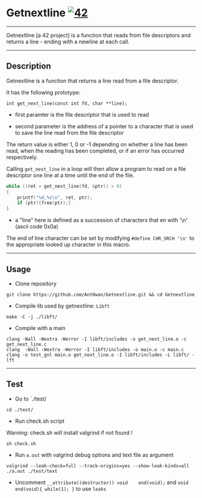 # Getnextline [![42](https://i.imgur.com/9NXfcit.jpg)](i.imgur.com/9NXfcit.jpg)

---

Getnextline [a 42 project] is a function that reads from file descriptors and returns a line - ending with a newline at each call.

---

## Description

Getnextline is a function that returns a line read from a file descriptor.

It has the following prototype:

```
int	get_next_line(const int fd, char **line);
```

- first paramter is the file descriptor that is used to read

- second parameter is the address of a pointer to a character that is used to save the line read from the file descriptor

The return value is either 1, 0 or -1 depending on whether a line has been read, when the reading has been completed, or if an error has occurred respectively.

Calling `get_next_line` in a loop will then allow a program to read on a file descriptor one line at a time until the end of the file.

```C
while ((ret = get_next_line(fd, &ptr)) > 0)
{
	printf("%d,%s\n", ret, ptr);
	if (ptr){free(ptr);}
}
```

- a "line" here is defined as a succession of characters that en with '\n' (ascii code 0x0a)

The end of line character can be set by modifying `#define CHR_SRCH '\n'` to the appropriate looked up character in this macro.

---

## Usage

- Clone repository

```shell=
git clone https://github.com/Ant0wan/Getnextline.git && cd Getnextline
```

- Compile lib used by getnextline: `Libft`

```shell=
make -C -j ./libft/
```

- Compile with a main

```shell=
clang -Wall -Wextra -Werror -I libft/includes -o get_next_line.o -c get_next_line.c
clang  -Wall -Wextra -Werror -I libft/includes -o main.o -c main.c
clang -o test_gnl main.o get_next_line.o -I libft/includes -L libft/ -lft
```

---

## Test

- Go to `./test/

```shell=
cd ./test/
```

- Run check.sh script

Warning: check.sh will install valgrind if not found !

```shell=
sh check.sh
```

- Run `a.out` with valgrind debug options and text file as argument

```shell=
valgrind --leak-check=full --track-origins=yes --show-leak-kinds=all ./a.out ./test/text
```

- Uncomment `__attribute((destructor)) void    end(void);` and `void	end(void){ while(1); }` to use `leaks`
